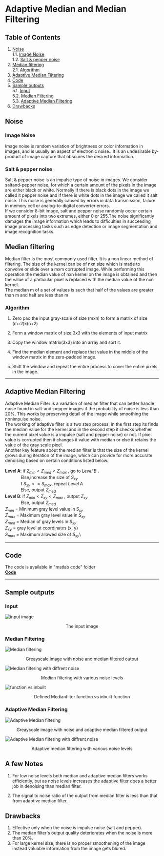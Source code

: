 # Adaptive Median and Median Filtering

## Table of Contents
1. [Noise](#noise)\
    1.1. [Image Noise](#image-noise)\
    1.2. [Salt & pepper noise](#salt--pepper-noise)
2. [Median filtering](#median-filtering)\
    2.1. [Algorithm](#algorithm)
3. [Adaptive Median Filtering](#adaptive-median-filtering)
4. [Code](#code)
5. [Sample outputs](#sample-outputs)\
    5.1. [Input](#input)\
    5.2. [Median Filtering](#median-filtering-1)\
    5.3. [Adaptive Median Filtering](#adaptive-median-filtering-1)
6. [Drawbacks](#drawbacks)


## Noise
### Image Noise
Image noise is random variation of brightness or color information in  images, and is usually an aspect of electronic noise.. It is an undesirable by-product of image capture that obscures the desired information.
### Salt & pepper noise
Salt & pepper noise is an impulse type of noise in images. We consider saltand-pepper noise, for which a certain amount of the pixels in the image are either black or white. Normally if there is black dots in the image we called it pepper noise and if there is white dots in the image we called it salt noise. This noise is generally caused by errors in data transmission, failure in memory cell or analog-to-digital converter errors.\
If we consider 8-bit image, salt and pepper noise randomly occur certain amount of pixels into two extremes, either 0 or 255.The noise significantly damages the image information which leads to difficulties in succeeding image processing tasks such as edge detection or image segmentation and image recognition tasks.

##  Median filtering
Median filter is the most commonly used filter. It is a non linear method of  filtering. The size of the kernel can be of nxn size which is made to convolve or slide over a mxm corrupted image. While performing this operation the median value of nxn kernel on the image is obtained and then the value of a particular pixel is replaced with the median value of the nxn kernel.\
The median m of a set of values is such that half of the values are greater than m and half are less than m

### Algorithm
1. Zero pad the input gray-scale of size (mxn) to form a matrix of size (m+2)x(n+2)

2. Form a window matrix of size 3x3 with the elements of input matrix

3. Copy the window matrix(3x3) into an array and sort it.

4. Find the median element and replace that value in the middle of the window matrix in the zero-padded image.

5. Shift the window and repeat the entire process to cover the entire pixels in the image.
---
## Adaptive Median Filtering
Adaptive Median Filter is a variation of median filter that can better handle noise found in salt-and-pepper images if the probability of noise is less than 20%. This works by preserving detail of the image while smoothing the nonimpulse noise.\
The working of adaptive filter is a two step process; in the first step its finds the median value for the kernel and in the second step it checks whether the current pixel value is a impulse (salt and pepper noise) or not. If pixel value is corrupted then it changes it value with median or else it retains the value of the gray scale pixel.\
Another key feature about the median filter is that the size of the kernel grows during iteration of the image, which can provide for more accurate denoising based on certain conditions listed below.\
\
**Level A**: if $Z_{min} < Z_{med} < Z_{max}$ , go to *Level B* .\
&nbsp;&nbsp; &nbsp; &nbsp; &nbsp; &nbsp; &nbsp; Else,increase the size of $S_{xy}$\
&nbsp;&nbsp; &nbsp; &nbsp; &nbsp; &nbsp; &nbsp; f $S_{xy} <= S_{max}$, repeat *Level A*\
&nbsp;&nbsp; &nbsp; &nbsp; &nbsp; &nbsp; &nbsp;  Else, output $Z_{med}$\
**Level B**: if $Z_{min} < Z_{xy} < Z_{max}$ , output $Z_{xy}$\
&nbsp;&nbsp; &nbsp; &nbsp; &nbsp; &nbsp; &nbsp; Else, output $Z_{med}$\
$Z_{min}$ = Minimum gray level value in $S_{xy}$\
$Z_{max}$ = Maximum gray level value in $S_{xy}$\
$Z_{med}$ = Median of gray levels in $S_{xy}$\
$Z_{xy}$ = gray level at coordinates (x, y)\
$S_{max}$ = Maximum allowed size of $S_{xy}$\

---
## Code
The code is available in "matlab code" folder\
[**Code**](https://github.com/avaneesh2001/Adaptive-median-and-median-filterin/tree/main/matalb%20code)

---

## Sample outputs
### Input
![input image](https://github.com/avaneesh2001/Adaptive-median-and-median-filterin/blob/main/images/IMAGE.jpg)
<p align = "center">The input image</p>

### Median Filtering

![Median filtering](https://github.com/avaneesh2001/Adaptive-median-and-median-filterin/blob/main/images/median_filter_output.jpg)
<p align = "center">Greayscale image with noise and median filtered output</p>

![Median filtering with diffrent noise](https://github.com/avaneesh2001/Adaptive-median-and-median-filterin/blob/main/images/median_filter_noise_vary.jpg)
<p align = "center">Median filtering with various noise levels</p>

![function vs inbuilt](https://github.com/avaneesh2001/Adaptive-median-and-median-filterin/blob/main/images/defined_vs_inbuilt.jpg)
<p align = "center">Defined Medianfilter function vs inbuilt function</p>

### Adaptive Median Filtering
![Adaptive Median filtering](https://github.com/avaneesh2001/Adaptive-median-and-median-filterin/blob/main/images/adaptive_filter_output.jpg)
<p align = "center">Greayscale image with noise and adaptive median filtered output</p>

![Adaptive Median filtering with diffrent noise](https://github.com/avaneesh2001/Adaptive-median-and-median-filterin/blob/main/images/adaptive_filter_noise_vary.jpg)
<p align = "center">Adaptive median filtering with various noise levels</p>

## A few Notes
1. For low noise levels both median and adaptive median filters works efficiently, but as noise levels increases the adaptive filter does a better job in denoising than median filter.

2. The signal to noise ratio of the output from median filter is less than that from adaptive median filter.

## Drawbacks
1. Effective only when the noise is impulse noise (salt and pepper).
2. The median filter's output quality deteriorates when the noise is more than 20%.
3. For large kernel size, there is no proper smoothening of the image instead valuable information from the image gets blured.